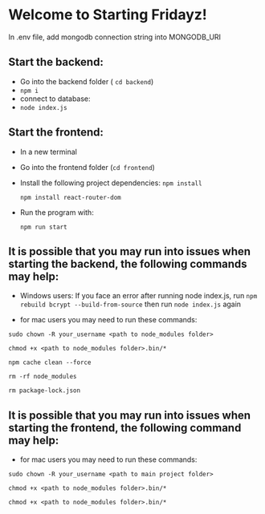 # Welcome to Starting Fridayz!
In .env file, add mongodb connection string into MONGODB_URI  

## Start the backend:  
- Go into the backend folder ( `cd backend`)
- `npm i`
- connect to database:  
- `node index.js`
  

  
## Start the frontend:
- In a new terminal
- Go into the frontend folder (`cd frontend`)
- Install the following project dependencies:
  `npm install`
  
  `npm install react-router-dom`
  
- Run the program with:
  
  `npm run start`

  

## It is possible that you may run into issues when starting the backend, the following commands may help:
- Windows users: If you face an error after running node index.js, run `npm rebuild bcrypt --build-from-source` then run `node index.js` again

- for mac users you may need to run these commands:  
  
`sudo chown -R your_username <path to node_modules folder>`  

`chmod +x <path to node_modules folder>.bin/*`  

`npm cache clean --force`  

`rm -rf node_modules`  

`rm package-lock.json`  


## It is possible that you may run into issues when starting the frontend, the following command may help:
-  for mac users you may need to run these commands:


`sudo chown -R your_username <path to main project folder>`  

`chmod +x <path to node_modules folder>.bin/*`  

`chmod +x <path to node_modules folder>.bin/*`  






